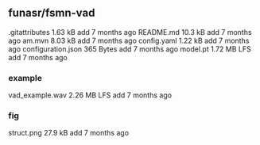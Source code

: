 ## funasr/fsmn-vad

.gitattributes
1.63 kB
add
7 months ago
README.md
10.3 kB
add
7 months ago
am.mvn
8.03 kB
add
7 months ago
config.yaml
1.22 kB
add
7 months ago
configuration.json
365 Bytes
add
7 months ago
model.pt
1.72 MB
LFS
add
7 months ago

### example

vad_example.wav
2.26 MB
LFS
add
7 months ago

### fig

struct.png
27.9 kB
add
7 months ago
